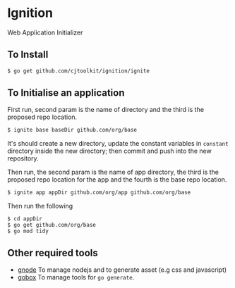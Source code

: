 # Ignition

Web Application Initializer

## To Install

```sh
$ go get github.com/cjtoolkit/ignition/ignite
```

## To Initialise an application

First run, second param is the name of directory and the third is the proposed repo location.

```sh
$ ignite base baseDir github.com/org/base
```

It's should create a new directory, update the constant variables in `constant` directory
inside the new directory; then commit and push into the new repository.

Then run, the second param is the name of app directory,
the third is the proposed repo location for the app and the fourth is the base repo location.

```sh
$ ignite app appDir github.com/org/app github.com/org/base
```

Then run the following

```
$ cd appDir
$ go get github.com/org/base
$ go mod tidy
```

## Other required tools
* [gnode](https://github.com/cjtoolkit/gnode) To manage nodejs and to generate asset
(e.g css and javascript)
* [gobox](https://github.com/cjtoolkit/gobox) To manage tools for `go generate`.